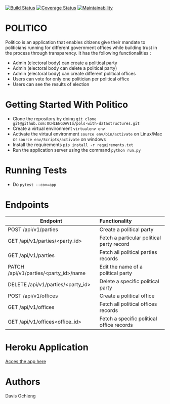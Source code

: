 [![Build Status](https://travis-ci.org/OCHIENGDAVIS/pols-with-datastructures.svg?branch=develop)](https://travis-ci.org/OCHIENGDAVIS/pols-with-datastructures) [![Coverage Status](https://coveralls.io/repos/github/OCHIENGDAVIS/pols-with-datastructures/badge.svg?branch=develop)](https://coveralls.io/github/OCHIENGDAVIS/pols-with-datastructures?branch=develop) [![Maintainability](https://api.codeclimate.com/v1/badges/8c94e63cb24e332dd416/maintainability)](https://codeclimate.com/github/OCHIENGDAVIS/pols-with-datastructures/maintainability)

# POLITICO
Politico is an application that enables citizens give their mandate to politicians running for different government offices while building trust in the process through transparency. It has the following functionalities :


- Admin (electoral body) can create a political party
- Admin (electoral body can delete a political party)
- Admin (electoral body) can create different political offices
- Users can vote for only one politician per political office
-  Users can see the results of election 

# Getting Started With Politico

- Clone the repository by doing `git clone git@github.com:OCHIENGDAVIS/pols-with-datastructures.git`
- Create a virtual environment `virtualenv env `
- Activate the virtaul environment `source env/bin/activate` on Linux/Mac or `source env/Scripts/activate` on windows
- Install the requirements `pip install -r requirements.txt`
- Run the application server using the command ` python run.py `

# Running Tests

- Do `pytest --cov=app `

# Endpoints

| Endpoint       | Functionality         | 
| ------------- |:-------------
| POST /api/v1/parties    | Create a political party |
| GET /api/v1/parties/<party_id>     | Fetch a particular political party record   |
| GET /api/v1/parties | Fetch all political parties records      |
| PATCH /api/v1/parties/<party_id>/name | Edit the name of a political party      |
| DELETE /api/v1/parties/<party_id>  | Delete a specific political party    |
| POST /api/v1/offices | Create a political office     |
| GET /api/v1/offices | Fetch all political offices records      |
| GET /api/v1/offices<office_id> | Fetch a specific  political office records      |

# Heroku Application

[Acces the app here](https://pols-with-datastructures.herokuapp.com/api/v1/parties)



# Authors

Davis Ochieng



